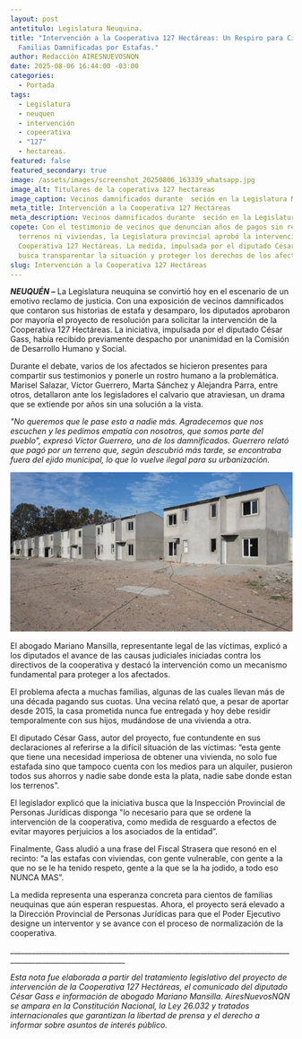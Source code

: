 ```yaml
---
layout: post
antetitulo: Legislatura Neuquina.
title: "Intervención a la Cooperativa 127 Hectáreas: Un Respiro para Cientos de
  Familias Damnificadas por Estafas."
author: Redacción AIRESNUEVOSNQN
date: 2025-08-06 16:44:00 -03:00
categories:
  - Portada
tags:
  - Legislatura
  - neuquen
  - intervención
  - copeerativa
  - "127"
  - hectareas.
featured: false
featured_secondary: true
image: /assets/images/screenshot_20250806_163339_whatsapp.jpg
image_alt: Titulares de la coperativa 127 hectareas
image_caption: Vecinos damnificados durante  seción en la Legislatura Neuquina.
meta_title: Intervención a la Cooperativa 127 Hectáreas
meta_description: Vecinos damnificados durante  seción en la Legislatura Neuquina.
copete: Con el testimonio de vecinos que denuncian años de pagos sin recibir
  terrenos ni viviendas, la Legislatura provincial aprobó la intervención de la
  Cooperativa 127 Hectáreas. La medida, impulsada por el diputado César Gass,
  busca transparentar la situación y proteger los derechos de los afectados.
slug: Intervención a la Cooperativa 127 Hectáreas
---
```

***NEUQUÉN –*** La Legislatura neuquina se convirtió hoy en el escenario de un emotivo reclamo de justicia. Con una  exposición de vecinos damnificados que contaron sus historias de estafa y desamparo, los diputados aprobaron por mayoría el proyecto de resolución para solicitar la intervención de la Cooperativa 127 Hectáreas. La iniciativa, impulsada por el diputado César Gass, había recibido previamente despacho por unanimidad en la Comisión de Desarrollo Humano y Social.

​Durante el debate, varios de los afectados se hicieron presentes para compartir sus testimonios y ponerle un rostro humano a la problemática. Marisel Salazar, Víctor Guerrero, Marta Sánchez y Alejandra Parra, entre otros, detallaron ante los legisladores el calvario que atraviesan, un drama que se extiende por años sin una solución a la vista.

​*"No queremos que le pase esto a nadie más. Agradecemos que nos escuchen y les pedimos empatía con nosotros, que somos parte del pueblo", expresó Víctor Guerrero, uno de los damnificados. Guerrero relató que pagó por un terreno que, según descubrió más tarde, se encontraba fuera del ejido municipal, lo que lo vuelve ilegal para su urbanización.*

![](/assets/images/viviendas-127-hectareas.jpg)

El abogado Mariano Mansilla, representante legal de las víctimas, explicó a los diputados el avance de las causas judiciales iniciadas contra los directivos de la cooperativa y destacó la intervención como un mecanismo fundamental para proteger a los afectados.

​El problema afecta a muchas familias, algunas de las cuales llevan más de una década pagando sus cuotas. Una vecina relató que, a pesar de aportar desde 2015, la casa prometida nunca fue entregada y hoy debe residir temporalmente con sus hijos, mudándose de una vivienda a otra.

​El diputado César Gass, autor del proyecto, fue contundente en sus declaraciones al referirse a la difícil situación de las víctimas: “esta gente que tiene una necesidad imperiosa de obtener una vivienda, no solo fue estafada sino que tampoco cuenta con los medios para un alquiler, pusieron todos sus ahorros y nadie sabe donde esta la plata, nadie sabe donde estan los terrenos”.  

​El legislador explicó que la iniciativa busca que la Inspección Provincial de Personas Jurídicas disponga "lo necesario para que se ordene la intervención de la cooperativa, como medida de resguardo a efectos de evitar mayores perjuicios a los asociados de la entidad”.  

​Finalmente, Gass aludió a una frase del Fiscal Strasera que resonó en el recinto: “a las estafas con viviendas, con gente vulnerable, con gente a la que no se le ha tenido respeto, gente a la que se la ha jodido, a todo eso NUNCA MAS”.  

​La medida representa una esperanza concreta para cientos de familias neuquinas que aún esperan respuestas. Ahora, el proyecto será elevado a la Dirección Provincial de Personas Jurídicas para que el Poder Ejecutivo designe un interventor y se avance con el proceso de normalización de la cooperativa.

\_\_\_\_\_\_\_\_\_\_\_\_\_\_\_\_\_\_\_\_\_\_\_\_\_\_\_\_\_\_\_\_\_\_\_\_\_\_\_\_\_\_\_\_\_\_\_\_\_\_\_\_\_\_\_\_\_\_\_\_\_\_\_\_\_\_\_\_\_\_\_\_\_\_\_\_\_\_\_\_\_\_\_\_\_\_\_\_\_\_\_\_\_\_\_\_\_\_\_\_\_\_\_\_\_\_\_\_\_\_

*​Esta nota fue elaborada a partir del tratamiento legislativo del proyecto de intervención de la Cooperativa 127 Hectáreas, el comunicado del diputado César Gass e información de abogado Mariano Mansilla. AiresNuevosNQN se ampara en la Constitución Nacional, la Ley 26.032 y tratados internacionales que garantizan la libertad de prensa y el derecho a informar sobre asuntos de interés público.*
